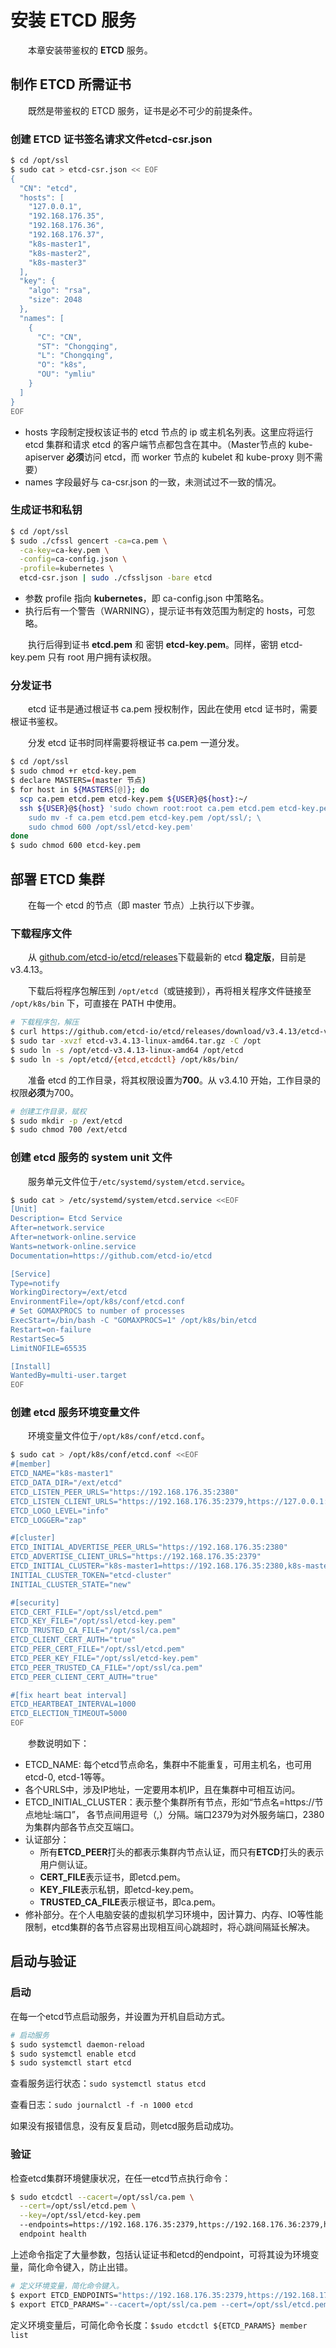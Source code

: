 # 安装 **ETCD** 服务

　　本章安装带鉴权的 **ETCD** 服务。

## 制作 ETCD 所需证书

　　既然是带鉴权的 ETCD 服务，证书是必不可少的前提条件。

### 创建 ETCD 证书签名请求文件etcd-csr.json

```bash
$ cd /opt/ssl
$ sudo cat > etcd-csr.json << EOF
{
  "CN": "etcd",
  "hosts": [
    "127.0.0.1",
    "192.168.176.35",
    "192.168.176.36",
    "192.168.176.37",
    "k8s-master1",
    "k8s-master2",
    "k8s-master3"
  ],
  "key": {
    "algo": "rsa",
    "size": 2048
  },
  "names": [
    {
      "C": "CN",
      "ST": "Chongqing",
      "L": "Chongqing",
      "O": "k8s",
      "OU": "ymliu"
    }
  ]
}
EOF
```

- hosts 字段制定授权该证书的 etcd 节点的 ip 或主机名列表。这里应将运行 etcd 集群和请求 etcd 的客户端节点都包含在其中。（Master节点的 kube-apiserver **必须**访问 etcd，而 worker 节点的 kubelet 和 kube-proxy 则不需要）
- names 字段最好与 ca-csr.json 的一致，未测试过不一致的情况。

### 生成证书和私钥

```bash
$ cd /opt/ssl
$ sudo ./cfssl gencert -ca=ca.pem \
  -ca-key=ca-key.pem \
  -config=ca-config.json \
  -profile=kubernetes \
  etcd-csr.json | sudo ./cfssljson -bare etcd
```

- 参数 profile 指向 **kubernetes**，即 ca-config.json 中策略名。
- 执行后有一个警告（WARNING），提示证书有效范围为制定的 hosts，可忽略。

　　执行后得到证书 **etcd.pem** 和 密钥 **etcd-key.pem**。同样，密钥 etcd-key.pem 只有 root 用户拥有读权限。

### 分发证书

　　etcd 证书是通过根证书 ca.pem 授权制作，因此在使用 etcd 证书时，需要根证书鉴权。

　　分发 etcd 证书时同样需要将根证书 ca.pem 一道分发。

```bash
$ cd /opt/ssl
$ sudo chmod +r etcd-key.pem
$ declare MASTERS=(master 节点)
$ for host in ${MASTERS[@]}; do
  scp ca.pem etcd.pem etcd-key.pem ${USER}@${host}:~/
  ssh ${USER}@${host} 'sudo chown root:root ca.pem etcd.pem etcd-key.pem; \
    sudo mv -f ca.pem etcd.pem etcd-key.pem /opt/ssl/; \
    sudo chmod 600 /opt/ssl/etcd-key.pem'
done
$ sudo chmod 600 etcd-key.pem
```

## 部署 ETCD 集群

　　在每一个 etcd 的节点（即 master 节点）上执行以下步骤。

### 下载程序文件

　　从 [github.com/etcd-io/etcd/releases](https://github.com/etcd-io/etcd/releases)下载最新的 etcd **稳定版**，目前是 v3.4.13。

　　下载后将程序包解压到 `/opt/etcd`（或链接到），再将相关程序文件链接至 `/opt/k8s/bin` 下，可直接在 PATH 中使用。

```bash
# 下载程序包，解压
$ curl https://github.com/etcd-io/etcd/releases/download/v3.4.13/etcd-v3.4.13-linux-amd64.tar.gz
$ sudo tar -xvzf etcd-v3.4.13-linux-amd64.tar.gz -C /opt
$ sudo ln -s /opt/etcd-v3.4.13-linux-amd64 /opt/etcd
$ sudo ln -s /opt/etcd/{etcd,etcdctl} /opt/k8s/bin/
```

　　准备 etcd 的工作目录，将其权限设置为**700**。从 v3.4.10 开始，工作目录的权限**必须**为700。

```bash
# 创建工作目录，赋权
$ sudo mkdir -p /ext/etcd
$ sudo chmod 700 /ext/etcd
```

### 创建 etcd 服务的 system unit 文件

　　服务单元文件位于`/etc/systemd/system/etcd.service`。

```bash
$ sudo cat > /etc/systemd/system/etcd.service <<EOF
[Unit]
Description= Etcd Service
After=network.service
After=network-online.service
Wants=network-online.service
Documentation=https://github.com/etcd-io/etcd

[Service]
Type=notify
WorkingDirectory=/ext/etcd
EnvironmentFile=/opt/k8s/conf/etcd.conf
# Set GOMAXPROCS to number of processes
ExecStart=/bin/bash -C "GOMAXPROCS=1" /opt/k8s/bin/etcd
Restart=on-failure
RestartSec=5
LimitNOFILE=65535

[Install]
WantedBy=multi-user.target
EOF
```

### 创建 etcd 服务环境变量文件

　　环境变量文件位于`/opt/k8s/conf/etcd.conf`。

```bash
$ sudo cat > /opt/k8s/conf/etcd.conf <<EOF
#[member]
ETCD_NAME="k8s-master1"
ETCD_DATA_DIR="/ext/etcd"
ETCD_LISTEN_PEER_URLS="https://192.168.176.35:2380"
ETCD_LISTEN_CLIENT_URLS="https://192.168.176.35:2379,https://127.0.0.1:2379"
ETCD_LOGO_LEVEL="info"
ETCD_LOGGER="zap"

#[cluster]
ETCD_INITIAL_ADVERTISE_PEER_URLS="https://192.168.176.35:2380"
ETCD_ADVERTISE_CLIENT_URLS="https://192.168.176.35:2379"
ETCD_INITIAL_CLUSTER="k8s-master1=https://192.168.176.35:2380,k8s-master2=https://192.168.176.36:2380,k8s-master3=https://192.168.176.37:2380"
INITIAL_CLUSTER_TOKEN="etcd-cluster"
INITIAL_CLUSTER_STATE="new"

#[security]
ETCD_CERT_FILE="/opt/ssl/etcd.pem"
ETCD_KEY_FILE="/opt/ssl/etcd-key.pem"
ETCD_TRUSTED_CA_FILE="/opt/ssl/ca.pem"
ETCD_CLIENT_CERT_AUTH="true"
ETCD_PEER_CERT_FILE="/opt/ssl/etcd.pem"
ETCD_PEER_KEY_FILE="/opt/ssl/etcd-key.pem"
ETCD_PEER_TRUSTED_CA_FILE="/opt/ssl/ca.pem"
ETCD_PEER_CLIENT_CERT_AUTH="true"

#[fix heart beat interval]
ETCD_HEARTBEAT_INTERVAL=1000
ETCD_ELECTION_TIMEOUT=5000
EOF
```

　　参数说明如下：

- ETCD_NAME: 每个etcd节点命名，集群中不能重复，可用主机名，也可用etcd-0, etcd-1等等。
- 各个URLS中，涉及IP地址，一定要用本机IP，且在集群中可相互访问。
- ETCD_INITIAL_CLUSTER：表示整个集群所有节点，形如“节点名=https://节点地址:端口”， 各节点间用逗号（,）分隔。端口2379为对外服务端口，2380为集群内部各节点交互端口。
- 认证部分：
  - 所有**ETCD_PEER**打头的都表示集群内节点认证，而只有**ETCD**打头的表示用户侧认证。
  - **CERT_FILE**表示证书，即etcd.pem。
  - **KEY_FILE**表示私钥，即etcd-key.pem。
  - **TRUSTED_CA_FILE**表示根证书，即ca.pem。
- 修补部分。在个人电脑安装的虚拟机学习环境中，因计算力、内存、IO等性能限制，etcd集群的各节点容易出现相互间心跳超时，将心跳间隔延长解决。

## 启动与验证

### 启动

在每一个etcd节点启动服务，并设置为开机自启动方式。

```bash
# 启动服务
$ sudo systemctl daemon-reload
$ sudo systemctl enable etcd
$ sudo systemctl start etcd
```

查看服务运行状态：`sudo systemctl status etcd`

查看日志：`sudo journalctl -f -n 1000 etcd`

如果没有报错信息，没有反复启动，则etcd服务启动成功。

### 验证

检查etcd集群环境健康状况，在任一etcd节点执行命令：

```bash
$ sudo etcdctl --cacert=/opt/ssl/ca.pem \
  --cert=/opt/ssl/etcd.pem \
  --key=/opt/ssl/etcd-key.pem
  --endpoints=https://192.168.176.35:2379,https://192.168.176.36:2379,https://192.168.176.37:2379 \
  endpoint health
```

上述命令指定了大量参数，包括认证证书和etcd的endpoint，可将其设为环境变量，简化命令键入，防止出错。

```bash
# 定义环境变量，简化命令键入。
$ export ETCD_ENDPOINTS="https://192.168.176.35:2379,https://192.168.176.36:2379,https://192.168.176.37:2379"
$ export ETCD_PARAMS="--cacert=/opt/ssl/ca.pem --cert=/opt/ssl/etcd.pem --key=/opt/ssl/etcd-key.pem --endpoints=${ETCD_ENDPOINTS}"
```

定义环境变量后，可简化命令长度：`$sudo etcdctl ${ETCD_PARAMS} member list`
